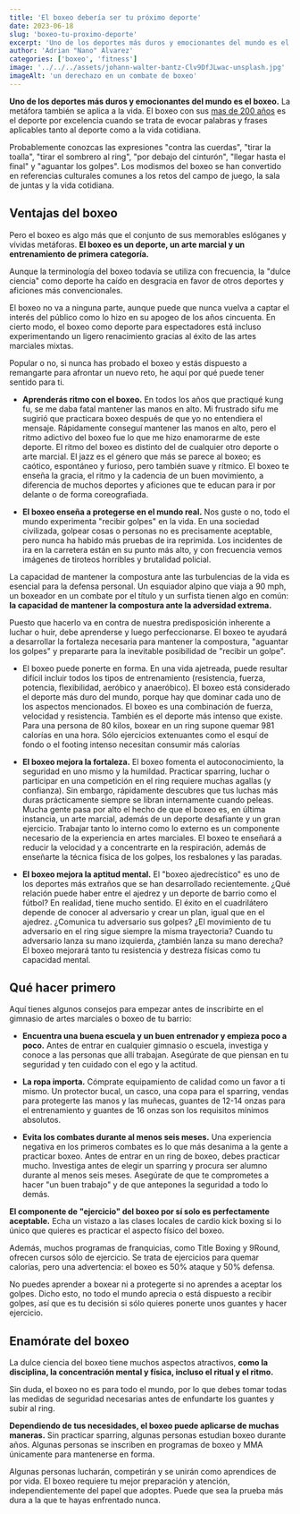 ```yaml
---
title: 'El boxeo debería ser tu próximo deporte'
date: 2023-06-18
slug: 'boxeo-tu-proximo-deporte'
excerpt: 'Uno de los deportes más duros y emocionantes del mundo es el boxeo. La metáfora también se aplica a la vida.'
author: 'Adrian "Nano" Alvarez'
categories: ['boxeo', 'fitness']
image: '../../../assets/johann-walter-bantz-Clv9DfJLwac-unsplash.jpg'
imageAlt: 'un derechazo en un combate de boxeo'
---
```


**Uno de los deportes más duros y emocionantes del mundo es el boxeo.** La metáfora también se aplica a la vida. El boxeo con sus [mas de 200 años](https://www.nanofighters.club/es/blog/history-of-boxing/) es el deporte por excelencia cuando se trata de evocar palabras y frases aplicables tanto al deporte como a la vida cotidiana.

Probablemente conozcas las expresiones "contra las cuerdas", "tirar la toalla", "tirar el sombrero al ring", "por debajo del cinturón", "llegar hasta el final" y "aguantar los golpes". Los modismos del boxeo se han convertido en referencias culturales comunes a los retos del campo de juego, la sala de juntas y la vida cotidiana.

## Ventajas del boxeo

Pero el boxeo es algo más que el conjunto de sus memorables eslóganes y vívidas metáforas. **El boxeo es un deporte, un arte marcial y un entrenamiento de primera categoría.**

Aunque la terminología del boxeo todavía se utiliza con frecuencia, la "dulce ciencia" como deporte ha caído en desgracia en favor de otros deportes y aficiones más convencionales.

El boxeo no va a ninguna parte, aunque puede que nunca vuelva a captar el interés del público como lo hizo en su apogeo de los años cincuenta. En cierto modo, el boxeo como deporte para espectadores está incluso experimentando un ligero renacimiento gracias al éxito de las artes marciales mixtas.

Popular o no, si nunca has probado el boxeo y estás dispuesto a remangarte para afrontar un nuevo reto, he aquí por qué puede tener sentido para ti.

- **Aprenderás ritmo con el boxeo.** En todos los años que practiqué kung fu, se me daba fatal mantener las manos en alto. Mi frustrado sifu me sugirió que practicara boxeo después de que yo no entendiera el mensaje. Rápidamente conseguí mantener las manos en alto, pero el ritmo adictivo del boxeo fue lo que me hizo enamorarme de este deporte. El ritmo del boxeo es distinto del de cualquier otro deporte o arte marcial. El jazz es el género que más se parece al boxeo; es caótico, espontáneo y furioso, pero también suave y rítmico. El boxeo te enseña la gracia, el ritmo y la cadencia de un buen movimiento, a diferencia de muchos deportes y aficiones que te educan para ir por delante o de forma coreografiada.

- **El boxeo enseña a protegerse en el mundo real.** Nos guste o no, todo el mundo experimenta "recibir golpes" en la vida. En una sociedad civilizada, golpear cosas o personas no es precisamente aceptable, pero nunca ha habido más pruebas de ira reprimida. Los incidentes de ira en la carretera están en su punto más alto, y con frecuencia vemos imágenes de tiroteos horribles y brutalidad policial.

La capacidad de mantener la compostura ante las turbulencias de la vida es esencial para la defensa personal. Un esquiador alpino que viaja a 90 mph, un boxeador en un combate por el título y un surfista tienen algo en común: **la capacidad de mantener la compostura ante la adversidad extrema.**

Puesto que hacerlo va en contra de nuestra predisposición inherente a luchar o huir, debe aprenderse y luego perfeccionarse. El boxeo te ayudará a desarrollar la fortaleza necesaria para mantener la compostura, "aguantar los golpes" y prepararte para la inevitable posibilidad de "recibir un golpe".

- El boxeo puede ponerte en forma. En una vida ajetreada, puede resultar difícil incluir todos los tipos de entrenamiento (resistencia, fuerza, potencia, flexibilidad, aeróbico y anaeróbico). El boxeo está considerado el deporte más duro del mundo, porque hay que dominar cada uno de los aspectos mencionados. El boxeo es una combinación de fuerza, velocidad y resistencia. También es el deporte más intenso que existe. Para una persona de 80 kilos, boxear en un ring supone quemar 981 calorías en una hora. Sólo ejercicios extenuantes como el esquí de fondo o el footing intenso necesitan consumir más calorías

- **El boxeo mejora la fortaleza.** El boxeo fomenta el autoconocimiento, la seguridad en uno mismo y la humildad. Practicar sparring, luchar o participar en una competición en el ring requiere muchas agallas (y confianza). Sin embargo, rápidamente descubres que tus luchas más duras prácticamente siempre se libran internamente cuando peleas. Mucha gente pasa por alto el hecho de que el boxeo es, en última instancia, un arte marcial, además de un deporte desafiante y un gran ejercicio. Trabajar tanto lo interno como lo externo es un componente necesario de la experiencia en artes marciales. El boxeo te enseñará a reducir la velocidad y a concentrarte en la respiración, además de enseñarte la técnica física de los golpes, los resbalones y las paradas.

- **El boxeo mejora la aptitud mental.** El "boxeo ajedrecístico" es uno de los deportes más extraños que se han desarrollado recientemente. ¿Qué relación puede haber entre el ajedrez y un deporte de barrio como el fútbol? En realidad, tiene mucho sentido. El éxito en el cuadrilátero depende de conocer al adversario y crear un plan, igual que en el ajedrez. ¿Comunica tu adversario sus golpes? ¿El movimiento de tu adversario en el ring sigue siempre la misma trayectoria? Cuando tu adversario lanza su mano izquierda, ¿también lanza su mano derecha? El boxeo mejorará tanto tu resistencia y destreza físicas como tu capacidad mental.

## Qué hacer primero

Aquí tienes algunos consejos para empezar antes de inscribirte en el gimnasio de artes marciales o boxeo de tu barrio:

- **Encuentra una buena escuela y un buen entrenador y empieza poco a poco.** Antes de entrar en cualquier gimnasio o escuela, investiga y conoce a las personas que allí trabajan. Asegúrate de que piensan en tu seguridad y ten cuidado con el ego y la actitud.

- **La ropa importa.** Cómprate equipamiento de calidad como un favor a ti mismo. Un protector bucal, un casco, una copa para el sparring, vendas para protegerte las manos y las muñecas, guantes de 12-14 onzas para el entrenamiento y guantes de 16 onzas son los requisitos mínimos absolutos.

- **Evita los combates durante al menos seis meses.** Una experiencia negativa en los primeros combates es lo que más desanima a la gente a practicar boxeo. Antes de entrar en un ring de boxeo, debes practicar mucho. Investiga antes de elegir un sparring y procura ser alumno durante al menos seis meses. Asegúrate de que te comprometes a hacer "un buen trabajo" y de que antepones la seguridad a todo lo demás.

**El componente de "ejercicio" del boxeo por sí solo es perfectamente aceptable.** Echa un vistazo a las clases locales de cardio kick boxing si lo único que quieres es practicar el aspecto físico del boxeo.

Además, muchos programas de franquicias, como Title Boxing y 9Round, ofrecen cursos sólo de ejercicio. Se trata de ejercicios para quemar calorías, pero una advertencia: el boxeo es 50% ataque y 50% defensa.

No puedes aprender a boxear ni a protegerte si no aprendes a aceptar los golpes. Dicho esto, no todo el mundo aprecia o está dispuesto a recibir golpes, así que es tu decisión si sólo quieres ponerte unos guantes y hacer ejercicio.

## Enamórate del boxeo

La dulce ciencia del boxeo tiene muchos aspectos atractivos, **como la disciplina, la concentración mental y física, incluso el ritual y el ritmo.**

Sin duda, el boxeo no es para todo el mundo, por lo que debes tomar todas las medidas de seguridad necesarias antes de enfundarte los guantes y subir al ring.

**Dependiendo de tus necesidades, el boxeo puede aplicarse de muchas maneras.** Sin practicar sparring, algunas personas estudian boxeo durante años. Algunas personas se inscriben en programas de boxeo y MMA únicamente para mantenerse en forma.

Algunas personas lucharán, competirán y se unirán como aprendices de por vida. El boxeo requiere tu mejor preparación y atención, independientemente del papel que adoptes. Puede que sea la prueba más dura a la que te hayas enfrentado nunca.

